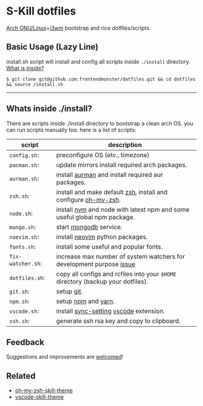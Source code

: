 # S-Kill dotfiles

[Arch GNU/Linux](https://www.archlinux.org/)+[i3wm](https://i3wm.org/) bootstrap and rice dotfiles/scripts.

## Basic Usage (Lazy Line)

install.sh script will install and config all scripts inside `./install` directory. [What is inside?](https://github.com/frontendmonster/dotfiles#whats-inside-install)

`$ git clone git@github.com:frontendmonster/dotfiles.git && cd dotfiles && source /install.sh`

---

## Whats inside ./install?

There are scripts inside ./install directory to bootstrap a clean arch OS.
you can run scripts manually too.
here is a list of scripts:

| script            | description                                                                                                                                                   |
| ----------------- | ------------------------------------------------------------------------------------------------------------------------------------------------------------- |
| `config.sh`:      | preconfigure OS (etc., timezone)                                                                                                                              |
| `pacman.sh`:      | update mirrors install required arch packages.                                                                                                           |
| `aurman.sh`:      | install [aurman](https://github.com/polygamma/aurman/) and install required aur packages.                                                                |
| `zsh.sh`:         | install and make default [zsh](https://zsh.org/), install and configure [oh-my-zsh](https://ohmyz.sh/).                                                  |
| `node.sh`:        | install [nvm](https://github.com/creationix/nvm/) and node with latest npm and some useful global npm package.                                           |
| `mongo.sh`:       | start [mongodb](http://mongodb.org) service.                                                                                                             |
| `noevim.sh`:      | install [neovim](https://neovim.io/) python packages.                                                                                                    |
| `fonts.sh`:       | install some useful and popular fonts.                                                                                                                   |
| `fix-watcher.sh`: | increase max number of system watchers for development purpose [issue](https://github.com/facebook/jest/issues/3254/)                                    |
| `dotfiles.sh`:    | copy all configs and rcfiles into your `$HOME` directory (backup your dotfiles).                                                                         |
| `git.sh`:         | setup [git](https://git-scm.com/).                                                                                                                       |
| `npm.sh`:         | setup [npm](https://npmjs.com/) and [yarn](https://yarnpkg.com/).                                                                                        |
| `vscode.sh`:      | install [sync-setting](https://marketplace.visualstudio.com/items?itemName=Shan.code-settings-sync/) [vscode](https://code.visualstudio.com/) extension. |
| `ssh.sh`:         | generate ssh rsa key and copy to clipboard.                                                                                                              |

## Feedback

Suggestions and improvements are [welcomed](https://github.com/frontendmonster/dotfiles/issues/)!

## Related

* [oh-my-zsh-skill-theme](https://github.com/frontendmonster/oh-my-zsh-skill-theme/)
* [vscode-skill-theme](https://github.com/frontendmonster/vscode-skill-theme/)
